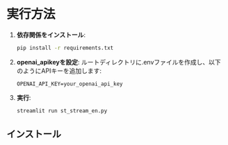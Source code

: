 # 実行方法

1. **依存関係をインストール**:
   ```bash
   pip install -r requirements.txt
   ```

2. **openai_apikeyを設定**:
   ルートディレクトリに.envファイルを作成し、以下のようにAPIキーを追加します:
   ```.env
   OPENAI_API_KEY=your_openai_api_key
   ```

3. **実行**:
   ```bash
   streamlit run st_stream_en.py
   ```

## インストール
